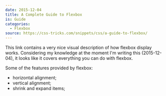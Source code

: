 ```yaml
---
date: 2015-12-04
title: A Complete Guide to Flexbox  
is: Guide
categories:
  - Flexbox
source: https://css-tricks.com/snippets/css/a-guide-to-flexbox/  
---
```


This link contains a very nice visual description of how flexbox display works. Considering my knowledge at the moment I'm writing this (2015-12-04), it looks like it covers everything you can do with flexbox.

Some of the features provided by flexbox:

- horizontal alignment;
- vertical alignment;
- shrink and expand items;
